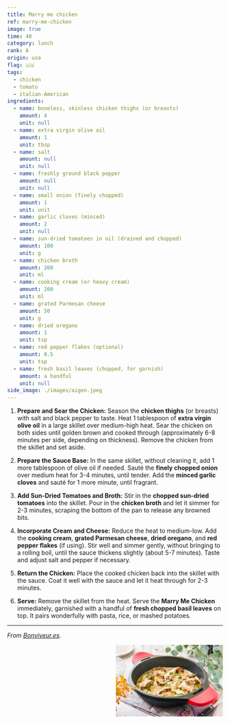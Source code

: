 ```yaml
---
title: Marry me chicken
ref: marry-me-chicken
image: true  
time: 40 
category: lunch  
rank: A  
origin: usa  
flag: 🇺🇸
tags:  
  - chicken
  - tomato
  - italian-American
ingredients:
  - name: boneless, skinless chicken thighs (or breasts)
    amount: 4
    unit: null
  - name: extra virgin olive oil
    amount: 1
    unit: tbsp
  - name: salt
    amount: null
    unit: null
  - name: freshly ground black pepper
    amount: null
    unit: null
  - name: small onion (finely chopped)
    amount: 1
    unit: unit
  - name: garlic cloves (minced)
    amount: 2
    unit: null
  - name: sun-dried tomatoes in oil (drained and chopped)
    amount: 100
    unit: g
  - name: chicken broth
    amount: 200
    unit: ml
  - name: cooking cream (or heavy cream)
    amount: 200
    unit: ml
  - name: grated Parmesan cheese
    amount: 50
    unit: g
  - name: dried oregano
    amount: 1
    unit: tsp
  - name: red pepper flakes (optional)
    amount: 0.5
    unit: tsp
  - name: fresh basil leaves (chopped, for garnish)
    amount: a handful
    unit: null
side_image: ./images/aigen.jpeg  
---
```


1.  **Prepare and Sear the Chicken:** Season the **chicken thighs** (or breasts) with salt and black pepper to taste. Heat 1 tablespoon of **extra virgin olive oil** in a large skillet over medium-high heat. Sear the chicken on both sides until golden brown and cooked through (approximately 6-8 minutes per side, depending on thickness). Remove the chicken from the skillet and set aside.

2.  **Prepare the Sauce Base:** In the same skillet, without cleaning it, add 1 more tablespoon of olive oil if needed. Sauté the **finely chopped onion** over medium heat for 3-4 minutes, until tender. Add the **minced garlic cloves** and sauté for 1 more minute, until fragrant.

3.  **Add Sun-Dried Tomatoes and Broth:** Stir in the **chopped sun-dried tomatoes** into the skillet. Pour in the **chicken broth** and let it simmer for 2-3 minutes, scraping the bottom of the pan to release any browned bits.

4.  **Incorporate Cream and Cheese:** Reduce the heat to medium-low. Add the **cooking cream**, **grated Parmesan cheese**, **dried oregano**, and **red pepper flakes** (if using). Stir well and simmer gently, without bringing to a rolling boil, until the sauce thickens slightly (about 5-7 minutes). Taste and adjust salt and pepper if necessary.

5.  **Return the Chicken:** Place the cooked chicken back into the skillet with the sauce. Coat it well with the sauce and let it heat through for 2-3 minutes.

6.  **Serve:** Remove the skillet from the heat. Serve the **Marry Me Chicken** immediately, garnished with a handful of **fresh chopped basil leaves** on top. It pairs wonderfully with pasta, rice, or mashed potatoes.

---

_From [Bonviveur.es](https://www.bonviveur.es/recetas/marry-me-chicken)._


<img src="images/marry_me_chicken.png" style="width:250px; float:right;"/>
